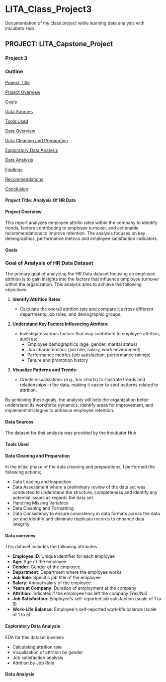 # LITA_Class_Project3
Documentation of my class project while learning data analysis with Imcubato Hub
## PROJECT: LITA_Capstone_Project
### Project 3
### Outline
[Project Title](#Project-Title)

[Project Overview](#Project-Overview)

[Goals](#Goals)

[Data Sources](#Data-Sources)

[Tools Used](#Tools-Used)

[Data Overview](#Data-Overview)

[Data Cleaning and Preparation](#Data-Cleaning-and-Preparation)

[Exploratory Data Analysis](#Exploratory-Data-Anaysis)

[Data Analysis](#Data-Analysis)

[Findings](#Findings)

[Recommendations](#Recommendations)

[Conclusion](#Conclusion)


#### Project Title: Analysis Of HR Data
#### Project Overview 
This report analyzes employee attritin rates within the company to identify trends, factors contributing to employee turnover, and actionable recommendations to improve retention. The analysis focuses on key demographics, performance metrics and employee satisfaction indicators.

#### Goals
### Goal of Analysis of HR Data Dataset

The primary goal of analyzing the HR Data dataset focusing on employee attrition is to gain insights into the factors that influence employee turnover within the organization. This analysis aims to achieve the following objectives:

1. **Identify Attrition Rates**: 
   - Calculate the overall attrition rate and compare it across different departments, job roles, and demographic groups.

2. **Understand Key Factors Influencing Attrition**:
   - Investigate various factors that may contribute to employee attrition, such as:
     - Employee demographics (age, gender, marital status)
     - Job characteristics (job role, salary, work environment)
     - Performance metrics (job satisfaction, performance ratings)
     - Tenure and promotion history

3. **Visualize Patterns and Trends**:
   - Create visualizations (e.g., bar charts) to illustrate trends and relationships in the data, making it easier to spot patterns related to attrition.

By achieving these goals, the analysis will help the organization better understand its workforce dynamics, identify areas for improvement, and implement strategies to enhance employee retention.

#### Data Sources
The dataset for thsi analysis was provided by the Incubator Hub

#### Tools Used

#### Data Cleaning and Preparation

In the initial phase of the data cleaning and preparations, I performed the following actions;

- Data Loading and Inspection
- Data Assessment where a preliminary review of the data set was conducted to understand the structure, completeness and identify any potential issues as regards the data set.
- Handling Missing Variables
- Data Cleaning and Formatting
- Data Consistency to ensure consistency in data formats across the data set and identify and eliminate duplicate records to enhance data integrity

#### Data overview

This dataset includes the following attributes 
- **Employee ID**: Unique identifier for each employee
- **Age**: Age of the employee
- **Gender**: Gender of the employee
- **Department**: Department where the employee works
- **Job Role**: Specific job title of the employee
- **Salary**: Annual salary of the employee
- **Years at Company**: Duration of employment at the company
- **Attrition**: Indicates if the employee has left the company (Yes/No)
- **Job Satisfaction**: Employee's self-reported job satisfaction (scale of 1 to 5)
- **Work-Life Balance**: Employee's self-reported work-life balance (scale of 1 to 5)

#### Exploratory Data Analysis 
EDA for this dataset involves 
- Calculating attrition rate
- Visualization of attrition by gender
- Job satisfaction analysis 
- Attrition by Job Role

#### Data Analysis
